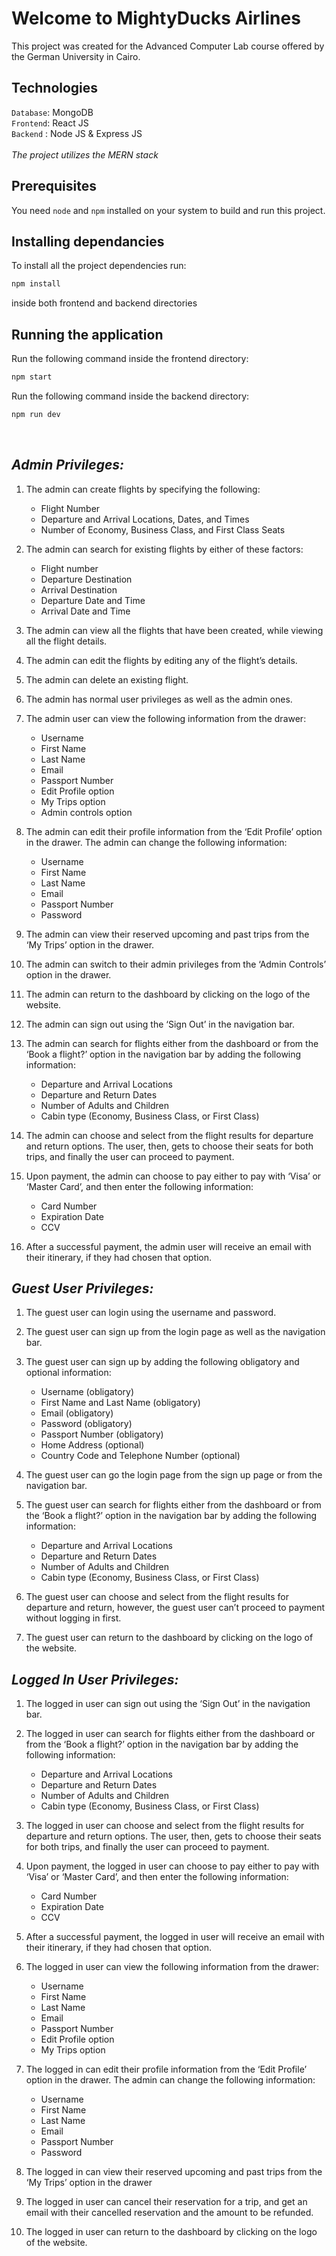# Welcome to MightyDucks Airlines
This project was created for the Advanced Computer Lab course offered by the German University in Cairo.
## Technologies
`Database`: MongoDB <br>
`Frontend`: React JS <br>
`Backend` : Node JS & Express JS <br> <br>
*The project utilizes the MERN stack* <br>
## Prerequisites
You need `node` and `npm` installed on your system to build and run this project.
## Installing dependancies
To install all the project dependencies run:
```bash
npm install
```
inside both frontend and backend directories
## Running the application
Run the following command inside the frontend directory:
```bash
npm start
```
Run the following command inside the backend directory:
```bash
npm run dev
```
<br>

## ***Admin Privileges:***
1. The admin can create flights by specifying the following:<br>
	- Flight Number<br>
	- Departure and Arrival Locations, Dates, and Times<br>
	- Number of Economy, Business Class, and First Class Seats<br>

2. The admin can search for existing flights by either of these factors:<br>
	- Flight number<br>
	- Departure Destination<br>
	- Arrival Destination<br>
	- Departure Date and Time<br>
	- Arrival Date and Time<br>

3. The admin can view all the flights that have been created, while viewing all the flight details.

4. The admin can edit the flights by editing any of the flight’s details.

5. The admin can delete an existing flight.

6. The admin has normal user privileges as well as the admin ones.

7. The admin user can view the following information from the drawer:
	- Username<br>
	- First Name<br>
	- Last Name<br>
	- Email<br>
	- Passport Number<br>
	- Edit Profile option<br>
	- My Trips option<br>
	- Admin controls option<br>

8. The admin can edit their profile information from the ‘Edit Profile’ option in the drawer. The admin can change the following information:
	- Username<br>
	- First Name<br>
	- Last Name<br>
	- Email<br>
	- Passport Number<br>
	- Password<br>

9. The admin can view their reserved upcoming and past trips from the ‘My Trips’ option in the drawer.

10. The admin can switch to their admin privileges from the ‘Admin Controls’ option in the drawer.

11. The admin can return to the dashboard by clicking on the logo of the website.

12. The admin can sign out using the ‘Sign Out’ in the navigation bar.

13. The admin can search for flights either from the dashboard or from the ‘Book a flight?’ option in the navigation bar by adding the following information:
	- Departure and Arrival Locations<br>
	- Departure and Return Dates<br>
	- Number of Adults and Children<br>
	- Cabin type (Economy, Business Class, or First Class) <br>
14. The admin can choose and select from the flight results for departure and return options. The user, then, gets to choose their seats for both trips, and finally the user can proceed to payment.

15. Upon payment, the admin can choose to pay either to pay with ‘Visa’ or ‘Master Card’, and then enter the following information:
	- Card Number
	- Expiration Date
	- CCV

16. After a successful payment, the admin user will receive an email with their itinerary, if they had chosen that option.


## ***Guest User Privileges:***
1. The guest user can login using the username and password.

2. The guest user can sign up from the login page as well as the navigation bar.

3. The guest user can sign up by adding the following obligatory and optional information:
	- Username (obligatory) <br>
	- First Name and Last Name (obligatory) <br>
	- Email (obligatory) <br>
	- Password (obligatory) <br>
	- Passport Number (obligatory) <br>
	- Home Address (optional) <br>
	- Country Code and Telephone Number (optional) <br>

4. The guest user can go the login page from the sign up page or from the navigation bar.

5. The guest user can search for flights either from the dashboard or from the ‘Book a flight?’ option in the navigation bar by adding the following information:
	- Departure and Arrival Locations<br>
	- Departure and Return Dates<br>
	- Number of Adults and Children<br>
	- Cabin type (Economy, Business Class, or First Class) <br>

6. The guest user can choose and select from the flight results for departure and return, however, the guest user can’t proceed to payment without logging in first.

7. The guest user can return to the dashboard by clicking on the logo of the website.


## ***Logged In User Privileges:***
1. The logged in user can sign out using the ‘Sign Out’ in the navigation bar.

2. The logged in user can search for flights either from the dashboard or from the ‘Book a flight?’ option in the navigation bar by adding the following information:
	- Departure and Arrival Locations<br>
	- Departure and Return Dates<br>
	- Number of Adults and Children<br>
	- Cabin type (Economy, Business Class, or First Class) <br>

3. The logged in user can choose and select from the flight results for departure and return options. The user, then, gets to choose their seats for both trips, and finally the user can proceed to payment.

4. Upon payment, the logged in user can choose to pay either to pay with ‘Visa’ or ‘Master Card’, and then enter the following information:
	- Card Number
	- Expiration Date
	- CCV

5. After a successful payment, the logged in user will receive an email with their itinerary, if they had chosen that option.

6. The logged in user can view the following information from the drawer:
	- Username<br>
	- First Name<br>
	- Last Name<br>
	- Email<br>
	- Passport Number<br>
	- Edit Profile option<br>
	- My Trips option<br>

7. The logged in can edit their profile information from the ‘Edit Profile’ option in the drawer. The admin can change the following information:
	- Username<br>
	- First Name<br>
	- Last Name<br>
	- Email<br>
	- Passport Number<br>
	- Password<br>

8. The logged in can view their reserved upcoming and past trips from the ‘My Trips’ option in the drawer

9. The logged in user can cancel their reservation for a trip, and get an email with their cancelled reservation and the amount to be refunded.

10. The logged in user can return to the dashboard by clicking on the logo of the website.
